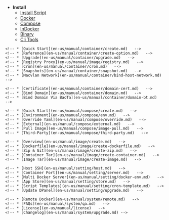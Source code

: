 * **Install**  
  * [Install Script](en-us/install/shell.md)  
  * [Docker](en-us/install/docker.md)  
  * [Compose](en-us/install/compose.md)  
  * [InDocker](en-us/install/dind.md)  
  * [Binary](en-us/install/source.md)  
  <!-- * [Custom Image](en-us/install/build.md)   -->
  <!-- * [Nginx Proxy Subpath](en-us/install/nginx-location.md)   -->
  * [Cli Tools](en-us/install/ctrl.md)
<!-- * **Guide**   -->
  <!-- * **Container Management**   -->
    <!-- * [Quick Start](en-us/manual/container/create.md)   -->
    <!-- * [Reference](en-us/manual/container/create-option.md)   -->
    <!-- * [Upgrade](en-us/manual/container/upgrade.md)   -->
    <!-- * [Registry Proxy](en-us/manual/image/registry.md)   -->
    <!-- * [Cron](en-us/manual/container/cron.md)   -->
    <!-- * [Snapshots](en-us/manual/container/snapshot.md)   -->
    <!-- * [Macvlan Network](en-us/manual/container/bind-host-network.md)   -->
  <!-- * **Domain Proxy**   -->
    <!-- * [Certificate](en-us/manual/container/domain-cert.md)   -->
    <!-- * [Bind Domain](en-us/manual/container/domain.md)   -->
    <!-- * [Bind Domain Via BaoTa](en-us/manual/container/domain-bt.md)   -->
  <!-- * **Compose**   -->
    <!-- * [Quick Start](en-us/manual/compose/create.md)   -->
    <!-- * [Environment](en-us/manual/compose/env.md)   -->
    <!-- * [Override Yaml](en-us/manual/compose/override.md)   -->
    <!-- * [External](en-us/manual/compose/external.md)   -->
    <!-- * [Pull Image](en-us/manual/compose/image-pull.md)   -->
    <!-- * [Third-Party](en-us/manual/compose/third-party.md)   -->
  <!-- * **Image Building**   -->
    <!-- * [Overview](en-us/manual/image/create.md)   -->
    <!-- * [Dockerfile](en-us/manual/image/create-dockerfile.md)   -->
    <!-- * [Zip & Git](en-us/manual/image/create-zip.md)   -->
    <!-- * [Container Tar](en-us/manual/image/create-container.md)   -->
    <!-- * [Image Tar](en-us/manual/image/create-image.md)   -->
  <!-- * **System Settings**   -->
    <!-- * [Host SSH](en-us/manual/setting/host.md)   -->
    <!-- * [Container Port](en-us/manual/setting/server.md)   -->
    <!-- * [Multi Docker Server](en-us/manual/setting/docker-env.md)   -->
    <!-- * [App Store](en-us/manual/setting/store.md)   -->
    <!-- * [Script Templates](en-us/manual/setting/cron-template.md)   -->
    <!-- * [Update DPanel](en-us/manual/setting/upgrade.md)   -->
  <!-- * **Other**   -->
    <!-- * [Remote Docker](en-us/manual/system/remote.md)   -->
    <!-- * [FAQs](en-us/manual/system/qa.md)   -->
    <!-- * [License](en-us/manual/license)   -->
    <!-- * [Changelog](en-us/manual/system/upgrade.md) -->